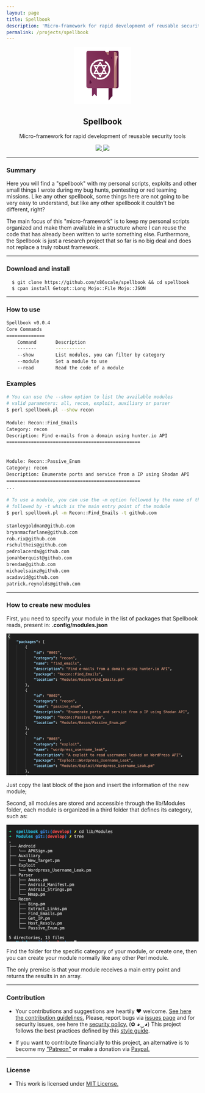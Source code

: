 ```yaml
---
layout: page
title: Spellbook
description: 'Micro-framework for rapid development of reusable security tools '
permalink: /projects/spellbook
---
```


<p align="center">
  <img src="/images/projects/spellbook/logo.png" width="150px" height="150px">
  <h2 align="center">Spellbook</h2>
  <p align="center"> Micro-framework for rapid development of reusable security tools</p>
  <p align="center">
    <a href="https://github.com/x86scale/spellbook/blob/master/LICENSE.md">
      <img src="https://img.shields.io/badge/license-MIT-blue.svg">
    </a>
    <a href="https://github.com/x86scale/spellbook/releases">
      <img src="https://img.shields.io/badge/version-0.0.2-blue.svg">
    </a>
  </p>
</p>

---

### Summary

Here you will find a "spellbook" with my personal scripts, exploits and other small things I wrote during my bug hunts, pentesting or red teaming missions. Like any other spellbook, some things here are not going to be very easy to understand, but like any other spellbook it couldn't be different, right?

The main focus of this "micro-framework" is to keep my personal scripts organized and make them available in a structure where I can reuse the code that has already been written to write something else. Furthermore, the Spellbook is just a research project that so far is no big deal and does not replace a truly robust framework.

---

### Download and install

```
  $ git clone https://github.com/x86scale/spellbook && cd spellbook
  $ cpan install Getopt::Long Mojo::File Mojo::JSON
```

---

### How to use

```bash
Spellbook v0.0.4
Core Commands
==============
	Command       Description
	-------       -----------
	--show        List modules, you can filter by category
	--module      Set a module to use
	--read        Read the code of a module
```

### Examples

```bash
# You can use the --show option to list the available modules
# valid parameters: all, recon, exploit, auxiliary or parser
$ perl spellbook.pl --show recon

Module: Recon::Find_Emails
Category: recon
Description: Find e-mails from a domain using hunter.io API
=================================================


Module: Recon::Passive_Enum
Category: recon
Description: Enumerate ports and service from a IP using Shodan API
=================================================
...

# To use a module, you can use the -m option followed by the name of the module
# followed by -t which is the main entry point of the module
$ perl spellbook.pl -m Recon::Find_Emails -t github.com

stanleygoldman@github.com
bryanmacfarlane@github.com
rob.rix@github.com
rschultheis@github.com
pedrolacerda@github.com
jonahberquist@github.com
brendan@github.com
michaelsainz@github.com
acadavid@github.com
patrick.reynolds@github.com
```

---

### How to create new modules

First, you need to specify your module in the list of packages that Spellbook reads, present in: **.config/modules.json**

![](/images/projects/spellbook/example_packages-json.png)

Just copy the last block of the json and insert the information of the new module;

Second, all modules are stored and accessible through the lib/Modules folder, each module is organized in a third folder that defines its category, such as:

![](/images/projects/spellbook/list-modules.png)

Find the folder for the specific category of your module, or create one, then you can create your module normally like any other Perl module.

The only premise is that your module receives a main entry point and returns the results in an array.

---

### Contribution

- Your contributions and suggestions are heartily ♥ welcome. [See here the contribution guidelines.](https://github.com/x86scale/spellbook/blob/master/.github/CONTRIBUTING.md) Please, report bugs via [issues page](https://github.com/x86scale/spellbook/issues) and for security issues, see here the [security policy.](https://github.com/x86scale/spellbook/blob/master/SECURITY.md) (✿ ◕‿◕) This project follows the best practices defined by this [style guide](https://heitorgouvea.me/projects/perl-style-guide).

- If you want to contribute financially to this project, an alternative is to become my ["Patreon"](https://patreon.com/x86scale) or make a donation via [Paypal.](https://www.paypal.com/donate?hosted_button_id=4283L7ZNWN3M6)

---
 
### License

- This work is licensed under [MIT License.](https://github.com/x86scale/spellbook/blob/master/LICENSE.md)